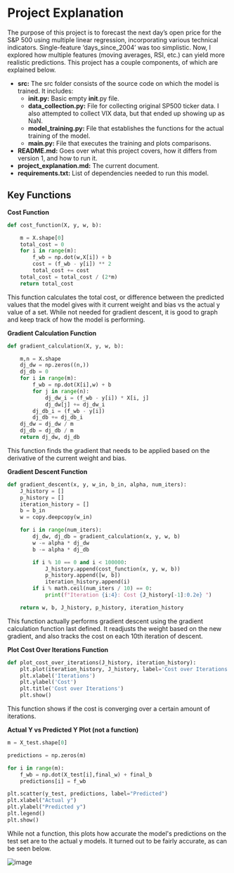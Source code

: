 # Project Explanation

The purpose of this project is to forecast the next day’s open price for the S&P 500 using multiple linear regression, incorporating various technical indicators. Single-feature ‘days_since_2004’ was too simplistic. Now, I explored how multiple features (moving averages, RSI, etc.) can yield more realistic predictions. This project has a couple components, of which are explained below.

+ **src:** The src folder consists of the source code on which the model is trained. It includes:
  + **__init__.py:** Basic empty __init__.py file.
  + **data_collection.py:** File for collecting original SP500 ticker data. I also attempted to collect VIX data, but that ended up showing up as NaN.
  + **model_training.py:** File that establishes the functions for the actual training of the model.
  + **main.py:** File that executes the training and plots comparisons.
+ **README.md:** Goes over what this project covers, how it differs from version 1, and how to run it.
+ **project_explanation.md:** The current document.
+ **requirements.txt:** List of dependencies needed to run this model.
 
## Key Functions

**Cost Function**
```python
def cost_function(X, y, w, b):

    m = X.shape[0]
    total_cost = 0
    for i in range(m):
        f_wb = np.dot(w,X[i]) + b
        cost = (f_wb - y[i]) ** 2
        total_cost += cost
    total_cost = total_cost / (2*m)
    return total_cost
```
This function calculates the total cost, or difference between the predicted values that the model gives with it current weight and bias vs the actual y value of a set. While not needed for gradient descent, it is good to graph and keep track of how the model is performing.

**Gradient Calculation Function**
```python
def gradient_calculation(X, y, w, b):

    m,n = X.shape
    dj_dw = np.zeros((n,))
    dj_db = 0
    for i in range(m):
        f_wb = np.dot(X[i],w) + b
        for j in range(n):
            dj_dw_i = (f_wb - y[i]) * X[i, j]
            dj_dw[j] += dj_dw_i
        dj_db_i = (f_wb - y[i])
        dj_db += dj_db_i
    dj_dw = dj_dw / m
    dj_db = dj_db / m
    return dj_dw, dj_db
```
This function finds the gradient that needs to be applied based on the derivative of the current weight and bias.

**Gradient Descent Function**
```python
def gradient_descent(x, y, w_in, b_in, alpha, num_iters):
    J_history = []
    p_history = []
    iteration_history = []
    b = b_in
    w = copy.deepcopy(w_in)

    for i in range(num_iters):
        dj_dw, dj_db = gradient_calculation(x, y, w, b)
        w -= alpha * dj_dw
        b -= alpha * dj_db

        if i % 10 == 0 and i < 100000:
            J_history.append(cost_function(x, y, w, b))
            p_history.append([w, b])
            iteration_history.append(i)
        if i % math.ceil(num_iters / 10) == 0:
            print(f"Iteration {i:4}: Cost {J_history[-1]:0.2e} ")

    return w, b, J_history, p_history, iteration_history
```
This function actually performs gradient descent using the gradient calculation function last defined. It readjusts the weight based on the new gradient, and also tracks the cost on each 10th iteration of descent.

**Plot Cost Over Iterations Function**
```python
def plot_cost_over_iterations(J_history, iteration_history):
    plt.plot(iteration_history, J_history, label='Cost over Iterations')
    plt.xlabel('Iterations')
    plt.ylabel('Cost')
    plt.title('Cost over Iterations')
    plt.show()
```
This function shows if the cost is converging over a certain amount of iterations.

**Actual Y vs Predicted Y Plot (not a function)**
```python
m = X_test.shape[0]

predictions = np.zeros(m)

for i in range(m):
    f_wb = np.dot(X_test[i],final_w) + final_b
    predictions[i] = f_wb

plt.scatter(y_test, predictions, label="Predicted")
plt.xlabel("Actual y")
plt.ylabel("Predicted y")
plt.legend()
plt.show()
```
While not a function, this plots how accurate the model's predictions on the test set are to the actual y models. It turned out to be fairly accurate, as can be seen below.

![image](https://github.com/user-attachments/assets/49ed747f-0afc-4ff1-82b2-b4551c9e3270)

